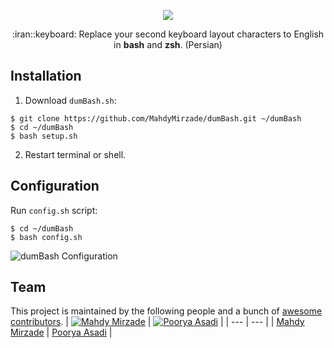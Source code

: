 <p align="center">
    <img src="https://raw.githubusercontent.com/MahdyMirzade/MahdyMirzade/main/assets/dumbash/dumbash_main.png">
</p>
<p align="center">
    :iran::keyboard: Replace your second keyboard layout characters to English in <b>bash</b> and <b>zsh</b>. (Persian)
</p>

## Installation
1. Download `dumBash.sh`:
```
$ git clone https://github.com/MahdyMirzade/dumBash.git ~/dumBash
$ cd ~/dumBash
$ bash setup.sh
```
2. Restart terminal or shell.

## Configuration
Run `config.sh` script:
```
$ cd ~/dumBash
$ bash config.sh
```
![dumBash Configuration](https://raw.githubusercontent.com/MahdyMirzade/MahdyMirzade/main/assets/dumbash/dumbash_config.png)

## Team
This project is maintained by the following people and a bunch of [awesome contributors](https://github.com/MahdyMirzade/dumBash/graphs/contributors).
| [![Mahdy Mirzade](https://github.com/mahdymirzade.png?size=100)](https://github.com/mahdymirzade) | [![Poorya Asadi](https://github.com/pr-asadi.png?size=100)](https://github.com/pr-asadi)  |
| --- | --- |
| [Mahdy Mirzade](https://github.com/mahdymirzade) | [Poorya Asadi](https://github.com/pr-asadi) |

